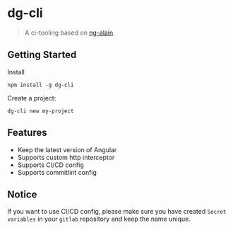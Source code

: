 # dg-cli

> A ci-tooling based on [ng-alain](https://ng-alain.com/docs/getting-started/en).

## Getting Started

Install

```shell
npm install -g dg-cli
```

Create a project:

```shell
dg-cli new my-project
```

## Features
- Keep the latest version of Angular
- Supports custom http interceptor
- Supports CI/CD config
- Supports commitlint config 

## Notice

If you want to use CI/CD config, please make sure you have created `Secret variables` in your `gitlab` repository and keep the name unique.